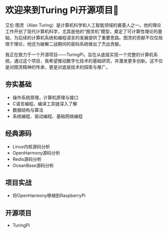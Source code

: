# 欢迎来到Turing Pi开源项目👋

艾伦·图灵（Alan Turing）是计算机科学和人工智能领域的奠基人之一。他的理论工作开创了现代计算机科学，尤其是他的“图灵机”模型，奠定了可计算性理论的基础，为后续的计算机系统和编程语言的发展提供了重要思路。图灵的贡献不仅仅局限于理论，他还为破解二战期间的密码系统做出了杰出贡献。

我正在致力于一个开源项目——TuringPi，旨在从底层实现一个完整的计算机系统。通过这个项目，我希望推动数字化技术的基础研究，并激发更多创新。这不仅是对图灵精神的传承，更是对底层技术的探索与推广。


## 夯实基础
- 操作系统原理，计算机原理与接口
- C语言编程，编译工具链深入了解
- 数据结构与算法
- 系统编程、驱动编程、基础网络编程

## 经典源码
- Linux内核源码分析
- OpenHarmony源码分析
- Redis源码分析
- OceanBase源码分析

## 项目实战
- 将OpenHarmony移植到RaspberryPi

## 开源项目
- TuringPi
